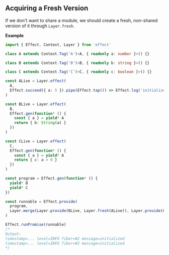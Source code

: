 ## Acquiring a Fresh Version

If we don't want to share a module, we should create a fresh, non-shared version of it through `Layer.fresh`.

**Example**

```ts twoslash
import { Effect, Context, Layer } from 'effect'

class A extends Context.Tag('A')<A, { readonly a: number }>() {}

class B extends Context.Tag('B')<B, { readonly b: string }>() {}

class C extends Context.Tag('C')<C, { readonly c: boolean }>() {}

const ALive = Layer.effect(
  A,
  Effect.succeed({ a: 5 }).pipe(Effect.tap(() => Effect.log('initialized')))
)

const BLive = Layer.effect(
  B,
  Effect.gen(function* () {
    const { a } = yield* A
    return { b: String(a) }
  })
)

const CLive = Layer.effect(
  C,
  Effect.gen(function* () {
    const { a } = yield* A
    return { c: a > 0 }
  })
)

const program = Effect.gen(function* () {
  yield* B
  yield* C
})

const runnable = Effect.provide(
  program,
  Layer.merge(Layer.provide(BLive, Layer.fresh(ALive)), Layer.provide(CLive, Layer.fresh(ALive)))
)

Effect.runPromise(runnable)
/*
Output:
timestamp=... level=INFO fiber=#2 message=initialized
timestamp=... level=INFO fiber=#3 message=initialized
*/
```
